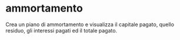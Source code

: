 # ammortamento
Crea un piano di ammortamento e visualizza il capitale pagato, quello residuo, gli interessi pagati ed il totale pagato. 
